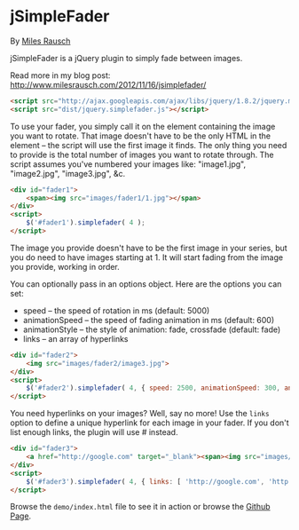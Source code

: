 # jSimpleFader #

By [Miles Rausch](http://milesrausch.com)

jSimpleFader is a jQuery plugin to simply fade between images.

Read more in my blog post: http://www.milesrausch.com/2012/11/16/jsimplefader/

```html
<script src="http://ajax.googleapis.com/ajax/libs/jquery/1.8.2/jquery.min.js"></script>
<script src="dist/jquery.simplefader.js"></script>
```

To use your fader, you simply call it on the element containing the image you want to rotate. That image doesn't have to be the only HTML in the element &ndash; the script will use the first image it finds. The only thing you need to provide is the total number of images you want to rotate through. The script assumes you've numbered your images like: "image1.jpg", "image2.jpg", "image3.jpg", &amp;c.

```html
<div id="fader1">
    <span><img src="images/fader1/1.jpg"></span>
</div>
<script>
    $('#fader1').simplefader( 4 );
</script>
```

The image you provide doesn't have to be the first image in your series, but you do need to have images starting at 1. It will start fading from the image you provide, working in order.

You can optionally pass in an options object. Here are the options you can set:

  * speed &ndash; the speed of rotation in ms (default: 5000)
  * animationSpeed &ndash; the speed of fading animation in ms (default: 600)
  * animationStyle &ndash; the style of animation: fade, crossfade (default: fade)
  * links &ndash; an array of hyperlinks

```html
<div id="fader2">
    <img src="images/fader2/image3.jpg">
</div>
<script>
    $('#fader2').simplefader( 4, { speed: 2500, animationSpeed: 300, animationStyle: 'crossfade' } );
</script>
```

You need hyperlinks on your images? Well, say no more! Use the `links` option to define a unique hyperlink for each image in your fader. If you don't list enough links, the plugin will use # instead.

```html
<div id="fader3">
    <a href="http://google.com" target="_blank"><span><img src="images/fader1/1.jpg"></span></a>
</div>
<script>
    $('#fader3').simplefader( 4, { links: [ 'http://google.com', 'http://apple.com', 'http://microsoft.com' ] } );
</script>
```

Browse the `demo/index.html` file to see it in action or browse the [Github Page](http://awayken.github.com/jSimpleFader/).
